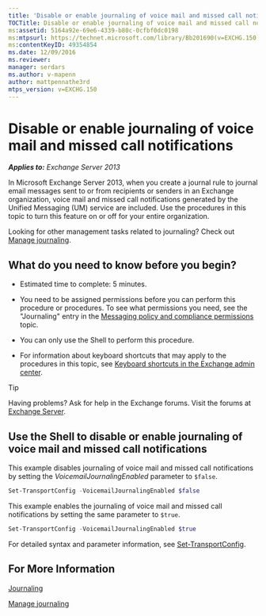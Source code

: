 ```yaml
---
title: 'Disable or enable journaling of voice mail and missed call notifications'
TOCTitle: Disable or enable journaling of voice mail and missed call notifications
ms:assetid: 5164a92e-69e6-4339-b80c-0cfbf0dc0198
ms:mtpsurl: https://technet.microsoft.com/library/Bb201690(v=EXCHG.150)
ms:contentKeyID: 49354854
ms.date: 12/09/2016
ms.reviewer: 
manager: serdars
ms.author: v-mapenn
author: mattpennathe3rd
mtps_version: v=EXCHG.150
---
```


# Disable or enable journaling of voice mail and missed call notifications

_**Applies to:** Exchange Server 2013_

In Microsoft Exchange Server 2013, when you create a journal rule to journal email messages sent to or from recipients or senders in an Exchange organization, voice mail and missed call notifications generated by the Unified Messaging (UM) service are included. Use the procedures in this topic to turn this feature on or off for your entire organization.

Looking for other management tasks related to journaling? Check out [Manage journaling](https://docs.microsoft.com/en-us/exchange/security-and-compliance/journaling/manage-journaling).

## What do you need to know before you begin?

- Estimated time to complete: 5 minutes.

- You need to be assigned permissions before you can perform this procedure or procedures. To see what permissions you need, see the "Journaling" entry in the [Messaging policy and compliance permissions](messaging-policy-and-compliance-permissions-exchange-2013-help.md) topic.

- You can only use the Shell to perform this procedure.

- For information about keyboard shortcuts that may apply to the procedures in this topic, see [Keyboard shortcuts in the Exchange admin center](keyboard-shortcuts-in-the-exchange-admin-center-2013-help.md).

> [!TIP]
> Having problems? Ask for help in the Exchange forums. Visit the forums at [Exchange Server](https://go.microsoft.com/fwlink/p/?linkid=60612).

## Use the Shell to disable or enable journaling of voice mail and missed call notifications

This example disables journaling of voice mail and missed call notifications by setting the *VoicemailJournalingEnabled* parameter to `$false`.

```powershell
Set-TransportConfig -VoicemailJournalingEnabled $false
```

This example enables the journaling of voice mail and missed call notifications by setting the same parameter to `$true`.

```powershell
Set-TransportConfig -VoicemailJournalingEnabled $true
```

For detailed syntax and parameter information, see [Set-TransportConfig](https://technet.microsoft.com/library/bb124151\(v=exchg.150\)).

## For More Information

[Journaling](journaling-exchange-2013-help.md)

[Manage journaling](https://docs.microsoft.com/en-us/exchange/security-and-compliance/journaling/manage-journaling)
